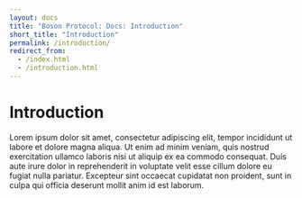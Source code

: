 ```yaml
---
layout: docs
title: "Boson Protocol: Docs: Introduction"
short_title: "Introduction"
permalink: /introduction/
redirect_from:
  - /index.html
  - /introduction.html
---
```

# Introduction

Lorem ipsum dolor sit amet, consectetur adipiscing elit, tempor incididunt ut 
labore et dolore magna aliqua. Ut enim ad minim veniam, quis nostrud 
exercitation ullamco laboris nisi ut aliquip ex ea commodo consequat. Duis aute 
irure dolor in reprehenderit in voluptate velit esse cillum dolore eu fugiat 
nulla pariatur. Excepteur sint occaecat cupidatat non proident, sunt in culpa 
qui officia deserunt mollit anim id est laborum.
